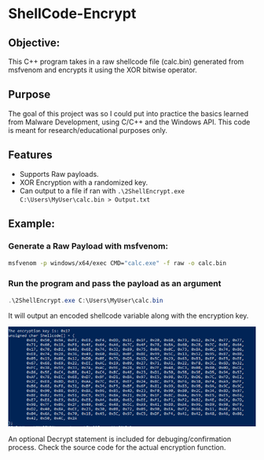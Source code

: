 # ShellCode-Encrypt

## Objective:
This C++ program takes in a raw shellcode file (calc.bin) generated from msfvenom and encrypts it using the XOR bitwise operator.

## Purpose
The goal of this project was so I could put into practice the basics learned from Malware Development, using C/C++ and the Windows API.
This code is meant for research/educational purposes only.

## Features
- Supports Raw payloads.
- XOR Encryption with a randomized key.
- Can output to a file if ran with ```.\2ShellEncrypt.exe C:\Users\MyUser\calc.bin > Output.txt```

## Example:

### Generate a Raw Payload with msfvenom:
```bash
msfvenom -p windows/x64/exec CMD="calc.exe" -f raw -o calc.bin
```

### Run the program and pass the payload as an argument
```powershell
.\2ShellEncrypt.exe C:\Users\MyUser\calc.bin
```
It will output an encoded shellcode variable along with the encryption key.

![Tux, the Linux mascot](/img.png)

An optional Decrypt statement is included for debuging/confirmation process. Check the source code for the actual encryption function.